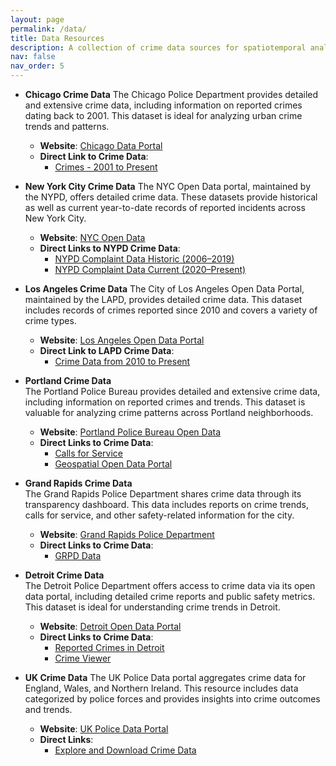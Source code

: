 ```yaml
---
layout: page
permalink: /data/
title: Data Resources
description: A collection of crime data sources for spatiotemporal analytics and research
nav: false
nav_order: 5
---
```


- **Chicago Crime Data**
  The Chicago Police Department provides detailed and extensive crime data, including information on reported crimes dating back to 2001. This dataset is ideal for analyzing urban crime trends and patterns.
  - **Website**: [Chicago Data Portal](https://data.cityofchicago.org/)
  - **Direct Link to Crime Data**:
    - [Crimes - 2001 to Present](https://data.cityofchicago.org/Public-Safety/Crimes-2001-to-Present/ijzp-q8t2)
  
- **New York City Crime Data**
  The NYC Open Data portal, maintained by the NYPD, offers detailed crime data. These datasets provide historical as well as current year-to-date records of reported incidents across New York City.

  - **Website**: [NYC Open Data](https://opendata.cityofnewyork.us/)
  - **Direct Links to NYPD Crime Data**:
    - [NYPD Complaint Data Historic (2006–2019)](https://data.cityofnewyork.us/Public-Safety/NYPD-Complaint-Data-Historic/qgea-i56i)
    - [NYPD Complaint Data Current (2020–Present)](https://data.cityofnewyork.us/Public-Safety/NYPD-Complaint-Data-Current-Year-To-Date/5uac-w243)

- **Los Angeles Crime Data**
  The City of Los Angeles Open Data Portal, maintained by the LAPD, provides detailed crime data. This dataset includes records of crimes reported since 2010 and covers a variety of crime types.

  - **Website**: [Los Angeles Open Data Portal](https://data.lacity.org/)
  - **Direct Link to LAPD Crime Data**:
    - [Crime Data from 2010 to Present](https://data.lacity.org/Public-Safety/Crime-Data-from-2010-to-Present/2nrs-mtv8)

- **Portland Crime Data**  
  The Portland Police Bureau provides detailed and extensive crime data, including information on reported crimes and trends. This dataset is valuable for analyzing crime patterns across Portland neighborhoods.
  - **Website**: [Portland Police Bureau Open Data](https://www.portland.gov/police/open-data)
  - **Direct Links to Crime Data**:
    - [Calls for Service](https://public.tableau.com/app/profile/portlandpolicebureau/viz/DispatchedCallsforService/DispatchedCalls)
    - [Geospatial Open Data Portal](https://gis-pdx.opendata.arcgis.com/)

- **Grand Rapids Crime Data**  
  The Grand Rapids Police Department shares crime data through its transparency dashboard. This data includes reports on crime trends, calls for service, and other safety-related information for the city.
  - **Website**: [Grand Rapids Police Department](https://www.grandrapidsmi.gov/Government/Departments/Police-Department)
  - **Direct Links to Crime Data**:
    - [GRPD Data](https://grpd-grandrapids.hub.arcgis.com/search?groupIds=7d1304bc6c43412c87f178874d9d2fb7&q=crime)

- **Detroit Crime Data**  
  The Detroit Police Department offers access to crime data via its open data portal, including detailed crime reports and public safety metrics. This dataset is ideal for understanding crime trends in Detroit.
  - **Website**: [Detroit Open Data Portal](https://data.detroitmi.gov/)
  - **Direct Links to Crime Data**:
    - [Reported Crimes in Detroit](https://data.detroitmi.gov/search?q=crimes&tags=public%2520safety)
    - [Crime Viewer](https://data.detroitmi.gov/pages/crime-viewer)

- **UK Crime Data**
  The UK Police Data portal aggregates crime data for England, Wales, and Northern Ireland. This resource includes data categorized by police forces and provides insights into crime outcomes and trends.

  - **Website**: [UK Police Data Portal](https://data.police.uk/)
  - **Direct Links**:
    - [Explore and Download Crime Data](https://data.police.uk/data/)
